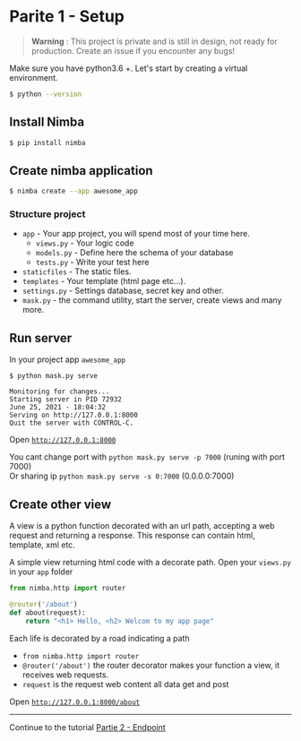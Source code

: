 # Parite 1 - Setup
> **Warning** : This project is private and is still in design, not ready for production. Create an issue if you encounter any bugs!

Make sure you have python3.6 +. Let's start by creating a virtual environment.

```sh
$ python --version
```

## Install Nimba
```sh
$ pip install nimba
```

## Create nimba application
```sh
$ nimba create --app awesome_app
```

### Structure project

* `app` - Your app project, you will spend most of your time here.
    - `views.py` - Your logic code
    - `models.py` - Define here the schema of your database
    - `tests.py` - Write your test here
* `staticfiles` - The static files.
* `templates` - Your template (html page etc...).
* `settings.py` - Settings database, secret key and other.
* `mask.py` - the command utility, start the server, create views and many more.


## Run server
In your project app `awesome_app`

```console
$ python mask.py serve

Monitoring for changes...
Starting server in PID 72932
June 25, 2021 - 18:04:32
Serving on http://127.0.0.1:8000
Quit the server with CONTROL-C.
```
Open <a href="http://127.0.0.1:8000" target="_blank">`http://127.0.0.1:8000`</a>

You cant change port with `python mask.py serve -p 7000` (runing with port 7000) <br/>
Or sharing ip `python mask.py serve -s 0:7000` (0.0.0.0:7000)

## Create other view
A view is a python function decorated with an url path, accepting a web request and returning a response. This response can contain html, template, xml etc.

A simple view returning html code with a decorate path. Open your `views.py` in your `app` folder
```python
from nimba.http import router

@router('/about')
def about(request):
	return "<h1> Hello, <h2> Welcom to my app page"
```

Each life is decorated by a road indicating a path

* `from nimba.http import router` 
* `@router('/about')` the router decorator makes your function a view, it receives web requests.
* `request` is the request web content all data get and post

Open <a href="http://127.0.0.1:8000/about" target="_blank">`http://127.0.0.1:8000/about`</a> <br/>
<hr/>
Continue to the tutorial <a href="https://docs.nimbasolution.com/tutorial/path-params/" target="_blank">Partie 2 - Endpoint</a>
